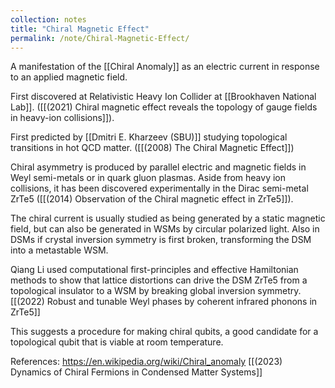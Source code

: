 ```yaml
---
collection: notes
title: "Chiral Magnetic Effect"
permalink: /note/Chiral-Magnetic-Effect/
---
```

A manifestation of the [[Chiral Anomaly]] as an electric current in response to an applied magnetic field.

First discovered at Relativistic Heavy Ion Collider at [[Brookhaven National Lab]].
([[(2021) Chiral magnetic effect reveals the topology of gauge fields in heavy-ion collisions]]). 

First predicted by [[Dmitri E. Kharzeev (SBU)]]  studying topological transitions in hot QCD matter. 
([[(2008) The Chiral Magnetic Effect]])


Chiral asymmetry is produced by parallel electric and magnetic fields in Weyl semi-metals or in quark gluon plasmas. Aside from heavy ion collisions, it has been discovered experimentally in the Dirac semi-metal ZrTe5 
([[(2014) Observation of the Chiral magnetic effect in ZrTe5]]). 

The chiral current is usually studied as being generated by a static magnetic field, but can also be generated in WSMs by circular polarized light. Also in DSMs if crystal inversion symmetry is first broken, transforming the DSM into a metastable WSM. 

Qiang Li used computational first-principles and effective Hamiltonian methods to show that lattice distortions can drive the DSM ZrTe5 from a topological insulator to a WSM by breaking global inversion symmetry. 
[[(2022) Robust and tunable Weyl phases by coherent infrared phonons in ZrTe5]]

This suggests a procedure for making chiral qubits, a good candidate for a topological qubit that is viable at room temperature. 



References:
https://en.wikipedia.org/wiki/Chiral_anomaly
[[(2023) Dynamics of Chiral Fermions in Condensed Matter Systems]]
